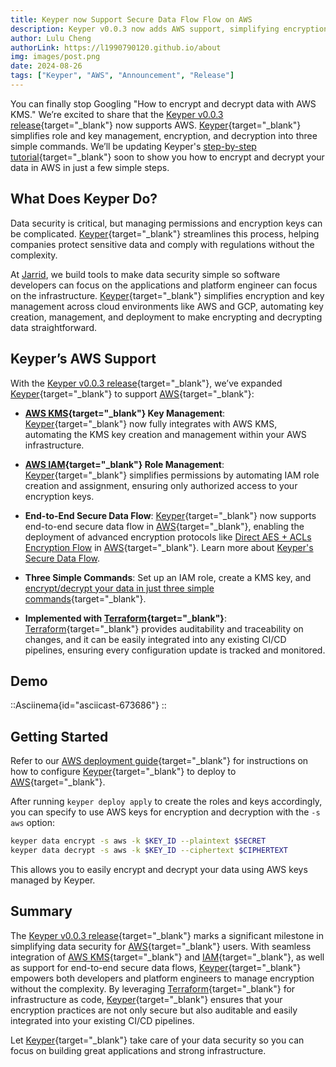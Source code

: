 ```yaml
---
title: Keyper now Support Secure Data Flow Flow on AWS
description: Keyper v0.0.3 now adds AWS support, simplifying encryption and key management with AWS KMS and IAM integration in three commands.
author: Lulu Cheng
authorLink: https://l1990790120.github.io/about
img: images/post.png
date: 2024-08-26
tags: ["Keyper", "AWS", "Announcement", "Release"]
---
```


You can finally stop Googling "How to encrypt and decrypt data with AWS KMS." We’re excited to share that the [Keyper v0.0.3 release](https://github.com/jarrid-xyz/keyper/releases/tag/v0.0.3){target="_blank"} now supports AWS. [Keyper](https://jarrid.xyz/keyper){target="_blank"} simplifies role and key management, encryption, and decryption into three simple commands. We’ll be updating Keyper's [step-by-step tutorial](https://github.com/jarrid-xyz/keyper-tutorial){target="_blank"} soon to show you how to encrypt and decrypt your data in AWS in just a few simple steps.

## What Does Keyper Do?

Data security is critical, but managing permissions and encryption keys can be complicated. [Keyper](https://jarrid.xyz/keyper){target="_blank"} streamlines this process, helping companies protect sensitive data and comply with regulations without the complexity.

At [Jarrid](https://jarrid.xyz), we build tools to make data security simple so software developers can focus on the applications and platform engineer can focus on the infrastructure. [Keyper](https://jarrid.xyz/keyper){target="_blank"} simplifies encryption and key management across cloud environments like AWS and GCP, automating key creation, management, and deployment to make encrypting and decrypting data straightforward.

## Keyper’s AWS Support

With the [Keyper v0.0.3 release](https://github.com/jarrid-xyz/keyper/releases/tag/v0.0.3){target="_blank"}, we’ve expanded [Keyper](https://jarrid.xyz/keyper){target="_blank"} to support [AWS](https://aws.amazon.com/){target="_blank"}:

- **[AWS KMS](https://aws.amazon.com/kms/){target="_blank"} Key Management**: [Keyper](https://jarrid.xyz/keyper){target="_blank"} now fully integrates with AWS KMS, automating the KMS key creation and management within your AWS infrastructure.
  
- **[AWS IAM](https://aws.amazon.com/iam/){target="_blank"} Role Management**: [Keyper](https://jarrid.xyz/keyper){target="_blank"} simplifies permissions by automating IAM role creation and assignment, ensuring only authorized access to your encryption keys.

- **End-to-End Secure Data Flow**: [Keyper](https://jarrid.xyz/keyper){target="_blank"} now supports end-to-end secure data flow in [AWS](https://aws.amazon.com/){target="_blank"}, enabling the deployment of advanced encryption protocols like [Direct AES + ACLs Encryption Flow](/articles/2024-07-14-introduce-keyper-secure-data-flow/#direct-aes-acls-encryption-flow) in [AWS](https://aws.amazon.com/){target="_blank"}. Learn more about [Keyper's Secure Data Flow](/articles/2024-07-14-introduce-keyper-secure-data-flow).

- **Three Simple Commands**: Set up an IAM role, create a KMS key, and [encrypt/decrypt your data in just three simple commands](https://jarrid.xyz/keyper/getting-started/){target="_blank"}.

- **Implemented with [Terraform](https://www.terraform.io/){target="_blank"}**: [Terraform](https://www.terraform.io/){target="_blank"} provides auditability and traceability on changes, and it can be easily integrated into any existing CI/CD pipelines, ensuring every configuration update is tracked and monitored.

## Demo

::Asciinema{id="asciicast-673686"}
::

## Getting Started

Refer to our [AWS deployment guide](https://jarrid.xyz/keyper/deploy/aws/){target="_blank"} for instructions on how to configure [Keyper](https://jarrid.xyz/keyper){target="_blank"} to deploy to [AWS](https://aws.amazon.com/){target="_blank"}.

After running `keyper deploy apply` to create the roles and keys accordingly, you can specify to use AWS keys for encryption and decryption with the `-s aws` option:

```bash
keyper data encrypt -s aws -k $KEY_ID --plaintext $SECRET
keyper data decrypt -s aws -k $KEY_ID --ciphertext $CIPHERTEXT
```

This allows you to easily encrypt and decrypt your data using AWS keys managed by Keyper.

## Summary

The [Keyper v0.0.3 release](https://github.com/jarrid-xyz/keyper/releases/tag/v0.0.3){target="_blank"} marks a significant milestone in simplifying data security for [AWS](https://aws.amazon.com/){target="_blank"} users. With seamless integration of [AWS KMS](https://aws.amazon.com/kms/){target="_blank"} and [IAM](https://aws.amazon.com/iam/){target="_blank"}, as well as support for end-to-end secure data flows, [Keyper](https://jarrid.xyz/keyper){target="_blank"} empowers both developers and platform engineers to manage encryption without the complexity. By leveraging [Terraform](https://www.terraform.io/){target="_blank"} for infrastructure as code, [Keyper](https://jarrid.xyz/keyper){target="_blank"} ensures that your encryption practices are not only secure but also auditable and easily integrated into your existing CI/CD pipelines.

Let [Keyper](https://jarrid.xyz/keyper){target="_blank"} take care of your data security so you can focus on building great applications and strong infrastructure.